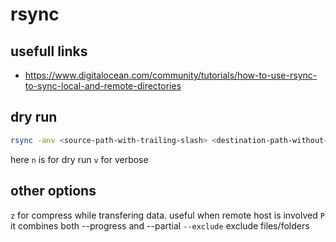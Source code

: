 # rsync

## usefull links

- https://www.digitalocean.com/community/tutorials/how-to-use-rsync-to-sync-local-and-remote-directories


## dry run

```bash
rsync -anv <source-path-with-trailing-slash> <destination-path-without-trailing-slash>
```

here `n` is for dry run
`v` for verbose

## other options

`z` for compress while transfering data. useful when remote host is involved
`P` it combines both --progress and --partial
`--exclude` exclude files/folders

